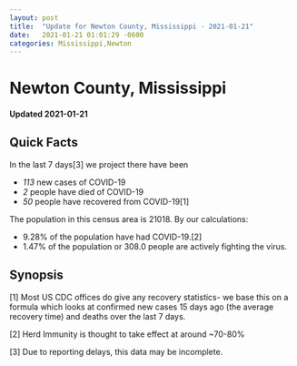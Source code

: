 ```yaml
---
layout: post
title:  "Update for Newton County, Mississippi - 2021-01-21"
date:   2021-01-21 01:01:29 -0600
categories: Mississippi,Newton
---
```


# Newton County, Mississippi
#### Updated 2021-01-21

## Quick Facts

In the last 7 days[3] we project there have been
- *113* new cases of COVID-19
- *2* people have died of COVID-19
- *50* people have recovered from COVID-19[1]

The population in this census area is 21018. By our calculations:
- 9.28% of the population have had COVID-19.[2]
- 1.47% of the population or 308.0 people are actively fighting the virus.

## Synopsis




[1] Most US CDC offices do give any recovery statistics- we base this on a formula which looks at confirmed new cases
15 days ago (the average recovery time) and deaths over the last 7 days.

[2] Herd Immunity is thought to take effect at around ~70-80%

[3] Due to reporting delays, this data may be incomplete.
 
    